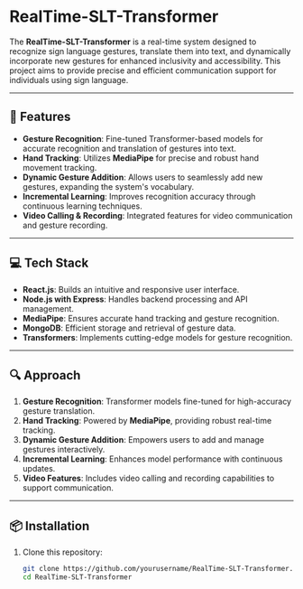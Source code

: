 # RealTime-SLT-Transformer  

The **RealTime-SLT-Transformer** is a real-time system designed to recognize sign language gestures, translate them into text, and dynamically incorporate new gestures for enhanced inclusivity and accessibility. This project aims to provide precise and efficient communication support for individuals using sign language.  

---

## 🚀 Features  
- **Gesture Recognition**: Fine-tuned Transformer-based models for accurate recognition and translation of gestures into text.  
- **Hand Tracking**: Utilizes **MediaPipe** for precise and robust hand movement tracking.  
- **Dynamic Gesture Addition**: Allows users to seamlessly add new gestures, expanding the system's vocabulary.  
- **Incremental Learning**: Improves recognition accuracy through continuous learning techniques.  
- **Video Calling & Recording**: Integrated features for video communication and gesture recording.  

---

## 💻 Tech Stack  
- **React.js**: Builds an intuitive and responsive user interface.  
- **Node.js with Express**: Handles backend processing and API management.  
- **MediaPipe**: Ensures accurate hand tracking and gesture recognition.  
- **MongoDB**: Efficient storage and retrieval of gesture data.  
- **Transformers**: Implements cutting-edge models for gesture recognition.  

---

## 🔍 Approach  
1. **Gesture Recognition**: Transformer models fine-tuned for high-accuracy gesture translation.  
2. **Hand Tracking**: Powered by **MediaPipe**, providing robust real-time tracking.  
3. **Dynamic Gesture Addition**: Empowers users to add and manage gestures interactively.  
4. **Incremental Learning**: Enhances model performance with continuous updates.  
5. **Video Features**: Includes video calling and recording capabilities to support communication.  

---

## 📦 Installation  
1. Clone this repository:  
   ```bash  
   git clone https://github.com/yourusername/RealTime-SLT-Transformer.git  
   cd RealTime-SLT-Transformer  
